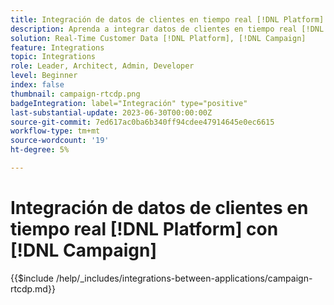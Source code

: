 ```yaml
---
title: Integración de datos de clientes en tiempo real [!DNL Platform] con [!DNL Campaign]
description: Aprenda a integrar datos de clientes en tiempo real [!DNL Platform] con [!DNL Campaign]
solution: Real-Time Customer Data [!DNL Platform], [!DNL Campaign]
feature: Integrations
topic: Integrations
role: Leader, Architect, Admin, Developer
level: Beginner
index: false
thumbnail: campaign-rtcdp.png
badgeIntegration: label="Integración" type="positive"
last-substantial-update: 2023-06-30T00:00:00Z
source-git-commit: 7ed617ac0ba6b340ff94cdee47914645e0ec6615
workflow-type: tm+mt
source-wordcount: '19'
ht-degree: 5%

---
```



# Integración de datos de clientes en tiempo real [!DNL Platform] con [!DNL Campaign]

{{$include /help/_includes/integrations-between-applications/campaign-rtcdp.md}}
